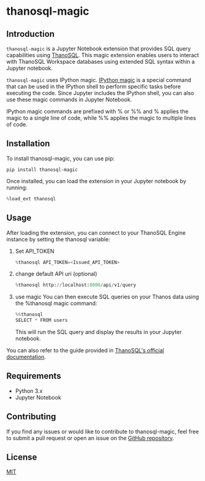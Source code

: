 # thanosql-magic

## Introduction

`thanosql-magic` is a Jupyter Notebook extension that provides SQL query capabilities using [ThanoSQL](https://www.thanosql.ai). This magic extension enables users to interact with ThanoSQL Workspace databases using extended SQL syntax within a Jupyter notebook.

`thanosql-magic` uses IPython magic. [IPython magic](https://ipython.readthedocs.io/en/stable/interactive/magics.html) is a special command that can be used in the IPython shell to perform specific tasks before executing the code. Since Jupyter includes the IPython shell, you can also use these magic commands in Jupyter Notebook.

IPython magic commands are prefixed with % or %% and % applies the magic to a single line of code, while %% applies the magic to multiple lines of code.

## Installation

To install thanosql-magic, you can use pip:

```
pip install thanosql-magic
```

Once installed, you can load the extension in your Jupyter notebook by running:

```python
%load_ext thanosql
```

## Usage

After loading the extension, you can connect to your ThanoSQL Engine instance by setting the thanosql variable:

1. Set API_TOKEN

   ```python
   %thanosql API_TOKEN=<Issued_API_TOKEN>
   ```

1. change default API uri (optional)

   ```python
   %thanosql http://localhost:8000/api/v1/query
   ```

3. use magic You can then execute SQL queries on your Thanos data using the %thanosql magic command:

   ```python
   %%thanosql
   SELECT * FROM users
   ```

   This will run the SQL query and display the results in your Jupyter notebook.

You can also refer to the guide provided in [ThanoSQL's official documentation](https://docs.thanosql.ai/getting_started/hello_ThanoSQL/#3-check-the-list-of-the-thanosql-models-and-datasets-using-the-list-query-syntax).

## Requirements
- Python 3.x
- Jupyter Notebook

## Contributing
If you find any issues or would like to contribute to thanosql-magic, feel free to submit a pull request or open an issue on the [GitHub repository](https://github.com/smartmind-team/thanosql-magic).

## License

[MIT](LICENSE)


